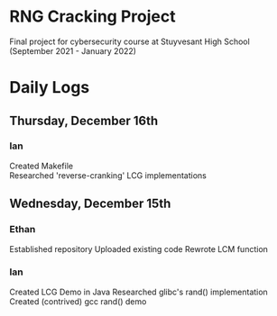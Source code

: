 # RNG Cracking Project

Final project for cybersecurity course at Stuyvesant High School (September 2021 - January 2022)

# Daily Logs

## Thursday, December 16th
### Ian
Created Makefile  
Researched 'reverse-cranking' LCG implementations

## Wednesday, December 15th
### Ethan
Established repository
Uploaded existing code
Rewrote LCM function

### Ian
Created LCG Demo in Java
Researched glibc's rand() implementation
Created (contrived) gcc rand() demo